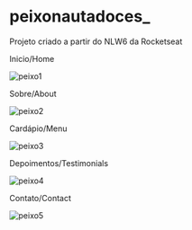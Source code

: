 # peixonautadoces_
Projeto criado a partir do NLW6 da Rocketseat

Inicio/Home

![peixo1](https://user-images.githubusercontent.com/85703276/125710374-1abb459b-8e96-4da3-9625-8099975dc2af.jpeg)

Sobre/About

![peixo2](https://user-images.githubusercontent.com/85703276/125710451-0fed0feb-ff95-43ae-ba5f-721a460dc22f.jpeg)

Cardápio/Menu

![peixo3](https://user-images.githubusercontent.com/85703276/125710506-ffb1d935-301a-4b79-a58f-90cd2582d7c5.jpeg)

Depoimentos/Testimonials

![peixo4](https://user-images.githubusercontent.com/85703276/125710581-9fafdd77-32a8-4ea6-9dd7-adee60bdbe56.jpeg)

Contato/Contact

![peixo5](https://user-images.githubusercontent.com/85703276/125710620-b3998283-c2df-4f38-89cc-a49312ed65ee.jpeg)
